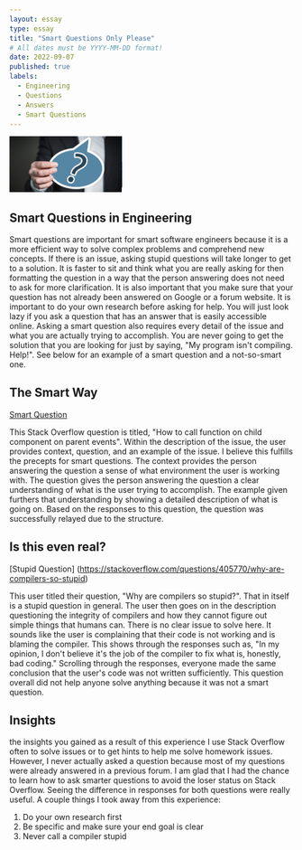```yaml
---
layout: essay
type: essay
title: "Smart Questions Only Please"
# All dates must be YYYY-MM-DD format!
date: 2022-09-07
published: true
labels:
  - Engineering
  - Questions
  - Answers
  - Smart Questions
---
```



<img width="200px" class="rounded float-start pe-4" src="../img/smartquestions.png">

## Smart Questions in Engineering

Smart questions are important for smart software engineers because it is a more efficient way to solve complex problems and comprehend new concepts. If there is an issue, asking stupid questions will take longer to get to a solution. It is faster to sit and think what you are really asking for then formatting the question in a way that the person answering does not need to ask for more clarification. It is also important that you make sure that your question has not already been answered on Google or a forum website. It is important to do your own research before asking for help. You will just look lazy if you ask a question that has an answer that is easily accessible online. Asking a smart question also requires every detail of the issue and what you are actually trying to accomplish. You are never going to get the solution that you are looking for just by saying, "My program isn't compiling. Help!". See below for an example of a smart question and a not-so-smart one.

## The Smart Way

[Smart Question](https://stackoverflow.com/questions/42632711/how-to-call-function-on-child-component-on-parent-events)

This Stack Overflow question is titled, "How to call function on child component on parent events". Within the description of the issue, the user provides context, question, and an example of the issue. I believe this fulfills the precepts for smart questions. The context provides the person answering the question a sense of what environment the user is working with. The question gives the person answering the question a clear understanding of what is the user trying to accomplish. The example given furthers that understanding by showing a detailed description of what is going on. Based on the responses to this question, the question was successfully relayed due to the structure.

## Is this even real?

[Stupid Question] (https://stackoverflow.com/questions/405770/why-are-compilers-so-stupid)

This user titled their question, "Why are compilers so stupid?". That in itself is a stupid question in general. The user then goes on in the description questioning the integrity of compilers and how they cannot figure out simple things that humans can. There is no clear issue to solve here. It sounds like the user is complaining that their code is not working and is blaming the compiler. This shows through the responses such as, "In my opinion, I don't believe it's the job of the compiler to fix what is, honestly, bad coding." Scrolling through the responses, everyone made the same conclusion that the user's code was not written sufficiently. This question overall did not help anyone solve anything because it was not a smart question.


## Insights
the insights you gained as a result of this experience
I use Stack Overflow often to solve issues or to get hints to help me solve homework issues. However, I never actually asked a question because most of my questions were already answered in a previous forum. I am glad that I had the chance to learn how to ask smarter questions to avoid the loser status on Stack Overflow. Seeing the difference in responses for both questions were really useful. A couple things I took away from this experience:

1) Do your own research first
2) Be specific and make sure your end goal is clear
3) Never call a compiler stupid
